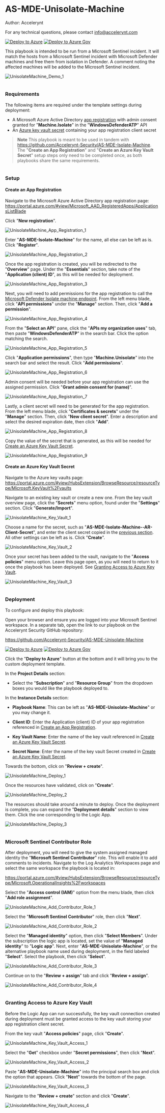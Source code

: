 # AS-MDE-Unisolate-Machine

Author: Accelerynt

For any technical questions, please contact info@accelerynt.com  

[![Deploy to Azure](https://aka.ms/deploytoazurebutton)](https://portal.azure.com/#create/Microsoft.Template/uri/https%3A%2F%2Fraw.githubusercontent.com%2FAzure%2FAzure-Sentinel%2Fmaster%2FPlaybooks%2FAS-MDE-Unisolate-Machine%2Fazuredeploy.json)
[![Deploy to Azure Gov](https://aka.ms/deploytoazuregovbutton)](https://portal.azure.us/#create/Microsoft.Template/uri/https%3A%2F%2Fraw.githubusercontent.com%2FAzure%2FAzure-Sentinel%2Fmaster%2FPlaybooks%2FAS-MDE-Unisolate-Machine%2Fazuredeploy.json)       

This playbook is intended to be run from a Microsoft Sentinel incident. It will match the hosts from a Microsoft Sentinel incident with Microsoft Defender machines and free them from isolation in Defender. A comment noting the affected machines will be added to the Microsoft Sentinel incident.
                                                                                                                                     
![UnisolateMachine_Demo_1](Images/UnisolateMachine_Demo_1.png)


#
### Requirements
                                                                                                                                     
The following items are required under the template settings during deployment: 

* A Microsoft Azure Active Directory [app registration](https://github.com/Azure/Azure-Sentinel/tree/master/Playbooks/AS-MDE-Unisolate-Machine#create-an-app-registration) with admin consent granted for "**Machine.Isolate**" in the "**WindowsDefenderATP**" API
* An [Azure key vault secret](https://github.com/Azure/Azure-Sentinel/tree/master/Playbooks/AS-MDE-Unisolate-Machine#create-an-azure-key-vault-secret) containing your app registration client secret


> **Note**
> This playbook is meant to be used in tandem with https://github.com/Accelerynt-Security/AS-MDE-Isolate-Machine. The "**Create an App Registration**" and "**Create an Azure Key Vault Secret**" setup steps only need to be completed once, as both playbooks share the same requirements.


# 
### Setup

#### Create an App Registration

Navigate to the Microsoft Azure Active Directory app registration page: https://portal.azure.com/#view/Microsoft_AAD_RegisteredApps/ApplicationsListBlade

Click "**New registration**".

![UnisolateMachine_App_Registration_1](Images/UnisolateMachine_App_Registration_1.png)

Enter "**AS-MDE-Isolate-Machine**" for the name, all else can be left as is. Click "**Register**".

![UnisolateMachine_App_Registration_2](Images/UnisolateMachine_App_Registration_2.png)

Once the app registration is created, you will be redirected to the "**Overview**" page. Under the "**Essentials**" section, take note of the "**Application (client) ID**", as this will be needed for deployment.

![UnisolateMachine_App_Registration_3](Images/UnisolateMachine_App_Registration_3.png)

Next, you will need to add permissions for the app registration to call the [Microsoft Defender Isolate machine endpoint](https://learn.microsoft.com/en-us/microsoft-365/security/defender-endpoint/api/isolate-machine?view=o365-worldwide#http-request). From the left menu blade, click "**API permissions**" under the "**Manage**" section. Then, click "**Add a permission**".

![UnisolateMachine_App_Registration_4](Images/UnisolateMachine_App_Registration_4.png)

From the "**Select an API**" pane, click the "**APIs my organization uses**" tab, then paste "**WindowsDefenderATP**" in the search bar. Click the option matching the search.

![UnisolateMachine_App_Registration_5](Images/UnisolateMachine_App_Registration_5.png)

Click "**Application permissions**", then type "**Machine.Unisolate**" into the search bar and select the result. Click "**Add permissions**".

![UnisolateMachine_App_Registration_6](Images/UnisolateMachine_App_Registration_6.png)

Admin consent will be needed before your app registration can use the assigned permission. Click "**Grant admin consent for (name)**".

![UnisolateMachine_App_Registration_7](Images/UnisolateMachine_App_Registration_7.png)

Lastly, a client secret will need to be generated for the app registration. From the left menu blade, click "**Certificates & secrets**" under the "**Manage**" section. Then, click "**New client secret**". Enter a description and select the desired expiration date, then click "**Add**".

![UnisolateMachine_App_Registration_8](Images/UnisolateMachine_App_Registration_8.png)

Copy the value of the secret that is generated, as this will be needed for [Create an Azure Key Vault Secret](https://github.com/Azure/Azure-Sentinel/tree/master/Playbooks/AS-MDE-Unisolate-Machine#create-an-azure-key-vault-secret).

![UnisolateMachine_App_Registration_9](Images/UnisolateMachine_App_Registration_9.png)


#### Create an Azure Key Vault Secret

Navigate to the Azure key vaults page: https://portal.azure.com/#view/HubsExtension/BrowseResource/resourceType/Microsoft.KeyVault%2Fvaults

Navigate to an existing key vault or create a new one. From the key vault overview page, click the "**Secrets**" menu option, found under the "**Settings**" section. Click "**Generate/Import**".

![UnisolateMachine_Key_Vault_1](Images/UnisolateMachine_Key_Vault_1.png)

Choose a name for the secret, such as "**AS-MDE-Isolate-Machine--AR-Client-Secret**", and enter the client secret copied in the [previous section](https://github.com/Azure/Azure-Sentinel/tree/master/Playbooks/AS-MDE-Unisolate-Machine#create-an-app-registration). All other settings can be left as is. Click "**Create**". 

![UnisolateMachine_Key_Vault_2](Images/UnisolateMachine_Key_Vault_2.png)

Once your secret has been added to the vault, navigate to the "**Access policies**" menu option. Leave this page open, as you will need to return to it once the playbook has been deployed. See [Granting Access to Azure Key Vault](https://github.com/Azure/Azure-Sentinel/tree/master/Playbooks/AS-MDE-Unisolate-Machine#granting-access-to-azure-key-vault).

![UnisolateMachine_Key_Vault_3](Images/UnisolateMachine_Key_Vault_3.png)


#
### Deployment

To configure and deploy this playbook:
 
Open your browser and ensure you are logged into your Microsoft Sentinel workspace. In a separate tab, open the link to our playbook on the Accelerynt Security GitHub repository:

https://github.com/Accelerynt-Security/AS-MDE-Unisolate-Machine

[![Deploy to Azure](https://aka.ms/deploytoazurebutton)](https://portal.azure.com/#create/Microsoft.Template/uri/https%3A%2F%2Fraw.githubusercontent.com%2FAzure%2FAzure-Sentinel%2Fmaster%2FPlaybooks%2FAS-MDE-Unisolate-Machine%2Fazuredeploy.json)
[![Deploy to Azure Gov](https://aka.ms/deploytoazuregovbutton)](https://portal.azure.us/#create/Microsoft.Template/uri/https%3A%2F%2Fraw.githubusercontent.com%2FAzure%2FAzure-Sentinel%2Fmaster%2FPlaybooks%2FAS-MDE-Unisolate-Machine%2Fazuredeploy.json)                                             

Click the "**Deploy to Azure**" button at the bottom and it will bring you to the custom deployment template.

In the **Project Details** section:

* Select the "**Subscription**" and "**Resource Group**" from the dropdown boxes you would like the playbook deployed to.  

In the **Instance Details** section:

* **Playbook Name**: This can be left as "**AS-MDE-Unisolate-Machine**" or you may change it.

* **Client ID**: Enter the Application (client) ID of your app registration referenced in [Create an App Registration](https://github.com/Azure/Azure-Sentinel/tree/master/Playbooks/AS-MDE-Unisolate-Machine#create-an-app-registration).

* **Key Vault Name**: Enter the name of the key vault referenced in [Create an Azure Key Vault Secret](https://github.com/Azure/Azure-Sentinel/tree/master/Playbooks/AS-MDE-Unisolate-Machine#create-an-azure-key-vault-secret).

* **Secret Name**: Enter the name of the key vault Secret created in [Create an Azure Key Vault Secret](https://github.com/Azure/Azure-Sentinel/tree/master/Playbooks/AS-MDE-Unisolate-Machine#create-an-azure-key-vault-secret).

Towards the bottom, click on "**Review + create**". 

![UnisolateMachine_Deploy_1](Images/UnisolateMachine_Deploy_1.png)

Once the resources have validated, click on "**Create**".

![UnisolateMachine_Deploy_2](Images/UnisolateMachine_Deploy_2.png)

The resources should take around a minute to deploy. Once the deployment is complete, you can expand the "**Deployment details**" section to view them.
Click the one corresponding to the Logic App.

![UnisolateMachine_Deploy_3](Images/UnisolateMachine_Deploy_3.png)


#
### Microsoft Sentinel Contributor Role

After deployment, you will need to give the system assigned managed identity the "**Microsoft Sentinel Contributor**" role. This will enable it to add comments to incidents. Navigate to the Log Analytics Workspaces page and select the same workspace the playbook is located in:

https://portal.azure.com/#view/HubsExtension/BrowseResource/resourceType/Microsoft.OperationalInsights%2Fworkspaces

Select the "**Access control (IAM)**" option from the menu blade, then click "**Add role assignment**".

![UnisolateMachine_Add_Contributor_Role_1](Images/UnisolateMachine_Add_Contributor_Role_1.png)

Select the "**Microsoft Sentinel Contributor**" role, then click "**Next**".

![UnisolateMachine_Add_Contributor_Role_2](Images/UnisolateMachine_Add_Contributor_Role_2.png)

Select the "**Managed identity**" option, then click "**Select Members**". Under the subscription the logic app is located, set the value of "**Managed identity**" to "**Logic app**". Next, enter "**AS-MDE-Unisolate-Machine**", or the alternative playbook name used during deployment, in the field labeled "**Select**". Select the playbook, then click "**Select**".

![UnisolateMachine_Add_Contributor_Role_3](Images/UnisolateMachine_Add_Contributor_Role_3.png)

Continue on to the "**Review + assign**" tab and click "**Review + assign**".

![UnisolateMachine_Add_Contributor_Role_4](Images/UnisolateMachine_Add_Contributor_Role_4.png)


#
### Granting Access to Azure Key Vault

Before the Logic App can run successfully, the key vault connection created during deployment must be granted access to the key vault storing your app registration client secret.

From the key vault "**Access policies**" page, click "**Create**".

![UnisolateMachine_Key_Vault_Access_1](Images/UnisolateMachine_Key_Vault_Access_1.png)

Select the "**Get**" checkbox under "**Secret permissions**", then click "**Next**".

![UnisolateMachine_Key_Vault_Access_2](Images/UnisolateMachine_Key_Vault_Access_2.png)

Paste "**AS-MDE-Unisolate-Machine**" into the principal search box and click the option that appears. Click "**Next**" towards the bottom of the page.

![UnisolateMachine_Key_Vault_Access_3](Images/UnisolateMachine_Key_Vault_Access_3.png)

Navigate to the "**Review + create**" section and click "**Create**".

![UnisolateMachine_Key_Vault_Access_4](Images/UnisolateMachine_Key_Vault_Access_4.png)